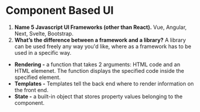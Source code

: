 # Component Based UI

1. **Name 5 Javascript UI Frameworks (other than React).** Vue, Angular, Next, Svelte, Bootstrap.
1. **What’s the difference between a framework and a library?** A library can be used freely any way you'd like, where as a framework has to be used in a specific way.

- **Rendering -** a function that takes 2 arguments: HTML code and an HTML elemenet. The function displays the specified code inside the specified element.
- **Templates -** Templates tell the back end where to render information on the front end.
- **State -** a built-in object that stores property values belonging to the component.